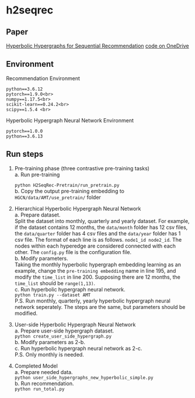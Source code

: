 # h2seqrec

## Paper
[Hyperbolic Hypergraphs for Sequential Recommendation](https://arxiv.org/pdf/2108.08134.pdf)
[code on OneDrive](https://1drv.ms/u/s!Akl-Km1xbm7loVnoRQjDbm5eUUS0?e=KNawUx)

## Environment
Recommendation Environment
~~~
python==3.6.12
pytorch==1.9.0<br>
numpy==1.17.5<br>
scikit-learn==0.24.2<br>
scipy==1.5.4 <br>
~~~
Hyperbolic Hypergraph Neural Network Environment
~~~
pytorch==1.0.0
python==3.6.13
~~~


## Run steps
1. Pre-training phase (three contrastive pre-training tasks)<br>
a. Run pre-training 

    `python H2SeqRec-Pretrain/run_pretrain.py`<br>
b. Copy the output pre-training embedding to `HGCN/data/AMT/use_pretrain/` folder


2. Hierarchical Hyperbolic Hypergraph Neural Network<br>
a. Prepare dataset.<br>
Split the dataset into monthly, quarterly and yearly dataset. 
For example, if the dataset contains 12 months, 
the `data/month` folder has 12 csv files, 
the `data/quarter` folder has 4 csv files 
and the `data/year` folder has 1 csv file. 
The format of each line is as follows. 
`node1_id node2_id`.
The nodes within each hyperedge are considered connected with each other. 
The `config.py` file is the configuration file.<br>
b. Modify parameters. <br>
Taking the monthly hyperbolic hypergraph embedding learning as an example,
change the `pre-training embedding` name in line 195, and modify the `time_list` in line 200.
Supposing there are 12 months, the `time_list` should be `range(1,13)`.<br>
c. Run hyperbolic hypergraph neural network.<br>
`python train.py --dataset AMT`<br>
P.S. Run monthly, quarterly, yearly hyperbolic hypergraph neural network seperately.
The steps are the same, but parameters should be modified.

3. User-side Hyperbolic Hypergraph Neural Network<br>
a. Prepare user-side hypergraph dataset.<br>
`python create_user_side_hypergraph.py`<br>
b. Modify parameters as 2-b.<br>
c. Run hyperbolic hypergraph neural network as 2-c.<br>
P.S. Only monthly is needed.

4. Completed Model<br>
a. Prepare needed data.<br>
`python user_side_hypergraphs_new_hyperbolic_simple.py`<br>
b. Run recommendation.<br>
`python run_total.py`
